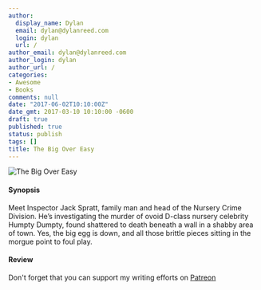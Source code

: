 ```yaml
---
author:
  display_name: Dylan
  email: dylan@dylanreed.com
  login: dylan
  url: /
author_email: dylan@dylanreed.com
author_login: dylan
author_url: /
categories:
- Awesome
- Books
comments: null
date: "2017-06-02T10:10:00Z"
date_gmt: 2017-03-10 10:10:00 -0600
draft: true
published: true
status: publish
tags: []
title: The Big Over Easy
---
```

![The Big Over Easy](https://raw.githubusercontent.com/dylanreed/dylanreed.com/gh-pages/Images/the-big-over-easy.jpg)

<h4>Synopsis</h4>

Meet Inspector Jack Spratt, family man and head of the Nursery Crime Division. He’s investigating the murder of ovoid D-class nursery celebrity Humpty Dumpty, found shattered to death beneath a wall in a shabby area of town. Yes, the big egg is down, and all those brittle pieces sitting in the morgue point to foul play.

<h4>Review</h4>


Don't forget that you can support my writing efforts on [Patreon](https://www.patreon.com/dylanreed)